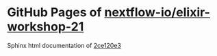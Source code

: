 GitHub Pages of [nextflow-io/elixir-workshop-21](https://github.com/nextflow-io/elixir-workshop-21.git)
===
Sphinx html documentation of [2ce120e3](https://github.com/nextflow-io/elixir-workshop-21/tree/2ce120e35328c371376d4c7256c4a4508189bbe4)

